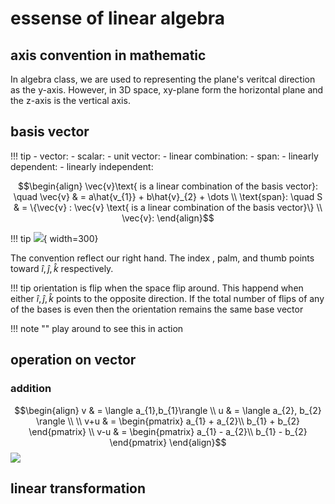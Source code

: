 # essense of linear algebra

## axis convention in mathematic

In algebra class, we are used to representing the plane's veritcal direction as the $\text{y-axis}$. However, in 3D space, $\text{xy-plane}$ form the horizontal plane and the $\text{z-axis}$ is the vertical axis.
## basis vector
!!! tip
	- vector:
	- scalar:
	- unit vector: 
	- linear combination:
	- span: 
	- linearly dependent: 
	- linearly independent: 

$$\begin{align}
\vec{v}\text{ is a linear combination of the basis vector}: \quad \vec{v}  & =  a\hat{v_{1}} + b\hat{v}_{2} + \dots \\
\text{span}: \quad S & = \{\vec{v} : \vec{v} \text{ is a linear combination of the basis vector}\} \\
\vec{v}: 
\end{align}$$

!!! tip
	 ![](https://i.imgur.com/q55wn7V.png){ width=300}

The convention reflect our right hand. The index , palm, and thumb points toward $\hat{i}, \hat{j}, \hat{k}$ respectively. 

!!! tip
	orientation is flip when the space flip around. This happend when either $\hat{i}, \hat{j}, \hat{k}$ points to the opposite direction. If the total number of flips of any of the bases is even then the orientation remains the same base vector

!!! note ""
	play around to see this in action

## operation on vector
### addition

$$\begin{align}
 v  & = \langle a_{1},b_{1}\rangle \\
 u  & = \langle a_{2}, b_{2} \rangle \\ \\
v+u  & = \begin{pmatrix}
a_{1} + a_{2}\\ b_{1} + b_{2}
\end{pmatrix} \\
v-u  & = \begin{pmatrix}
a_{1} - a_{2}\\ b_{1} - b_{2} 
\end{pmatrix}
\end{align}$$ 
![](https://i.imgur.com/47Ro0PZ.png)
 


## linear transformation
